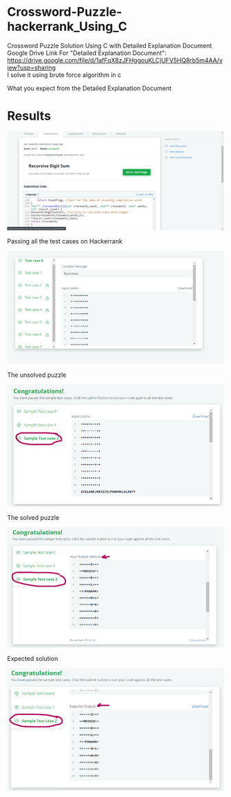 # Crossword-Puzzle-hackerrank_Using_C
Crossword Puzzle Solution Using C with Detailed Explanation Document  
Google Drive Link For "Detailed Explanation Document":  
https://drive.google.com/file/d/1afFqX8zJFHggouKLCjUFV5HQ8rb5m4AA/view?usp=sharing  
I solve it using brute force algorithm in c  
  

What you expect from the Detailed Explanation Document  

  
# Results
  
![alt text](https://github.com/OmarElfatatry/Crossword-Puzzle-hackerrank_Using_C/blob/main/01.png?raw=true)  
  
Passing all the test cases on Hackerrank 
  
![alt text](https://github.com/OmarElfatatry/Crossword-Puzzle-hackerrank_Using_C/blob/main/02.png?raw=true)  
  
The unsolved puzzle  
  
![alt text](https://github.com/OmarElfatatry/Crossword-Puzzle-hackerrank_Using_C/blob/main/03.png?raw=true)  
  
The solved puzzle  
  
![alt text](https://github.com/OmarElfatatry/Crossword-Puzzle-hackerrank_Using_C/blob/main/04.png?raw=true)  
  
Expected solution  
  
![alt text](https://github.com/OmarElfatatry/Crossword-Puzzle-hackerrank_Using_C/blob/main/05.png?raw=true) 
